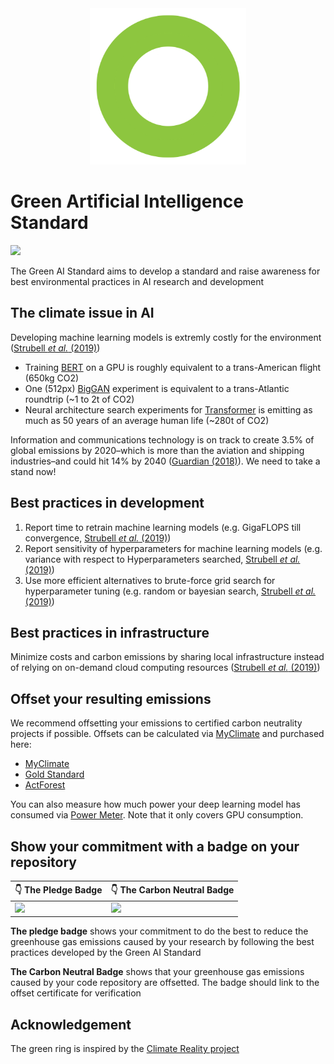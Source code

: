 <div align="center">
  <img src="https://github.com/daviddao/green-ai/blob/master/green-ring.png" width="250px">
</div>

# Green Artificial Intelligence Standard
[![](https://tinyurl.com/greenai-pledge)](https://github.com/daviddao/green-ai)

The Green AI Standard aims to develop a standard and raise awareness for best environmental practices in AI research and development

## The climate issue in AI
Developing machine learning models is extremly costly for the environment ([Strubell *et al.* (2019)](https://arxiv.org/abs/1906.02243))
- Training [BERT](https://arxiv.org/abs/1810.04805) on a GPU is roughly equivalent to a trans-American flight (650kg CO2)
- One (512px) [BigGAN](https://arxiv.org/abs/1809.11096) experiment is equivalent to a trans-Atlantic roundtrip (~1 to 2t of CO2)
- Neural architecture search experiments for [Transformer](https://arxiv.org/abs/1706.03762) is emitting as much as 50 years of an average human life (~280t of CO2) 

Information and communications technology is on track to create 3.5% of global emissions by 2020–which is more than the aviation and shipping industries–and could hit 14% by 2040 ([Guardian (2018)](https://www.theguardian.com/environment/2017/dec/11/tsunami-of-data-could-consume-fifth-global-electricity-by-2025)). We need to take a stand now!

## Best practices in development

1. Report time to retrain machine learning models (e.g. GigaFLOPS till convergence, [Strubell *et al.* (2019)](https://arxiv.org/abs/1906.02243))
2. Report sensitivity of hyperparameters for machine learning models (e.g. variance with respect to Hyperparameters searched, [Strubell *et al.* (2019)](https://arxiv.org/abs/1906.02243))
3. Use more efficient alternatives to brute-force grid search for hyperparameter tuning (e.g. random or bayesian search, [Strubell *et al.* (2019)](https://arxiv.org/abs/1906.02243))

## Best practices in infrastructure

Minimize costs and carbon emissions by sharing local infrastructure instead of relying on on-demand cloud computing resources ([Strubell *et al.* (2019)](https://arxiv.org/abs/1906.02243))

## Offset your resulting emissions

We recommend offsetting your emissions to certified carbon neutrality projects if possible.
Offsets can be calculated via [MyClimate](https://co2.myclimate.org/en/offset_further_emissions) and purchased here:

- [MyClimate](https://www.myclimate.org/)
- [Gold Standard](https://www.goldstandard.org/)
- [ActForest](http://actforest.glideapp.io)

You can also measure how much power your deep learning model has consumed via [Power Meter](https://autoai-incubator.github.io/powermeter/). Note that it only covers GPU consumption.

## Show your commitment with a badge on your repository

| **👇 The Pledge Badge** | **👇 The Carbon Neutral Badge** |
|-----------------|-----------------|
| [![](https://tinyurl.com/greenai-pledge)](https://github.com/daviddao/green-ai) | ![](https://tinyurl.com/greenai-neutral) |

**The pledge badge** shows your commitment to do the best to reduce the greenhouse gas emissions caused by your research by following the best practices developed by the Green AI Standard

**The Carbon Neutral Badge** shows that your greenhouse gas emissions caused by your code repository are offsetted. The badge should link to the offset certificate for verification

## Acknowledgement

The green ring is inspired by the [Climate Reality project](https://www.climaterealityproject.org/blog/why-does-al-gore-wear-green-ring-pin)
